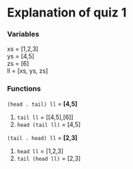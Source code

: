 # Explanation of quiz 1

### Variables
xs = [1,2,3]  
ys = [4,5]  
zs = [6]  
ll = [xs, ys, zs]  

### Functions
`(head . tail) ll` = **[4,5]**  
1. `tail ll` = [[4,5],[6]]   
2. `head (tail ll)` = [4,5]  

`(tail . head) ll` = **[2,3]**  
1. `head ll` = [1,2,3]  
2. `tail (head ll)` = [2,3]
